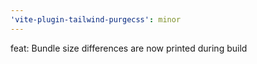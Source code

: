 ```yaml
---
'vite-plugin-tailwind-purgecss': minor
---
```


feat: Bundle size differences are now printed during build

